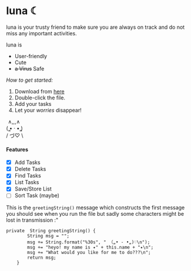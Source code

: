 # luna ☾ 
luna is your trusty friend to make sure you are always on track and do not miss any important activities.

luna is
* User-friendly
* Cute
* ~~a Virus~~ Safe

*How to get started:*
1. Download from [here](https://github.com/whitesnowx/ip/releases/tag/A-Jar)
2. Double-click the file.
3. Add your tasks
4. Let your _worries_ disappear!

  ∧,,,∧\
(  ̳• · • ̳)\
/    づ♡ \

#### Features
- [x] Add Tasks
- [x] Delete Tasks
- [x] Find Tasks
- [x] List Tasks
- [x] Save/Store List
- [ ] Sort Task (maybe)

This is the `greetingString()` message which constructs the first message you should see when you run the file but sadly some characters might be lost in transmission :"
```
private  String greetingString() {
        String msg = "";
        msg += String.format("%30s", " （„• ֊ •„)♡\n");
        msg += "heyo! my name is ✦" + this.name + "✦\n";
        msg += "What would you like for me to do???\n";
        return msg;
    }
```
		

